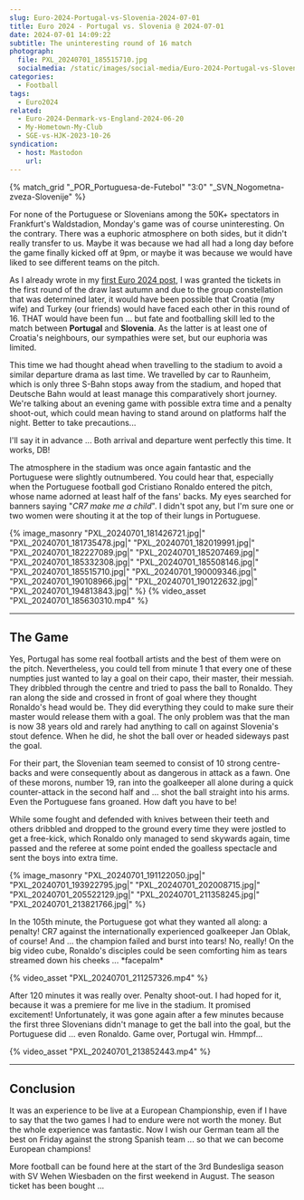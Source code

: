 ```yaml
---
slug: Euro-2024-Portugal-vs-Slovenia-2024-07-01
title: Euro 2024 - Portugal vs. Slovenia @ 2024-07-01
date: 2024-07-01 14:09:22
subtitle: The uninteresting round of 16 match
photograph:
  file: PXL_20240701_185515710.jpg
  socialmedia: /static/images/social-media/Euro-2024-Portugal-vs-Slovenia-2024-07-01.png
categories:
  - Football
tags:
  - Euro2024
related:
  - Euro-2024-Denmark-vs-England-2024-06-20
  - My-Hometown-My-Club
  - SGE-vs-HJK-2023-10-26
syndication:
  - host: Mastodon
    url:
---
```


{% match_grid "_POR_Portuguesa-de-Futebol" "3:0" "_SVN_Nogometna-zveza-Slovenije" %}

For none of the Portuguese or Slovenians among the 50K+ spectators in Frankfurt's Waldstadion, Monday's game was of course uninteresting. On the contrary. There was a euphoric atmosphere on both sides, but it didn't really transfer to us. Maybe it was because we had all had a long day before the game finally kicked off at 9pm, or maybe it was because we would have liked to see different teams on the pitch.

<!-- more -->

As I already wrote in my [first Euro 2024 post](/post/Euro-2024-Denmark-vs-England-2024-06-20/), I was granted the tickets in the first round of the draw last autumn and due to the group constellation that was determined later, it would have been possible that Croatia (my wife) and Turkey (our friends) would have faced each other in this round of 16. THAT would have been fun ... but fate and footballing skill led to the match between **Portugal** and **Slovenia**. As the latter is at least one of Croatia's neighbours, our sympathies were set, but our euphoria was limited.

This time we had thought ahead when travelling to the stadium to avoid a similar departure drama as last time. We travelled by car to Raunheim, which is only three S-Bahn stops away from the stadium, and hoped that Deutsche Bahn would at least manage this comparatively short journey. We're talking about an evening game with possible extra time and a penalty shoot-out, which could mean having to stand around on platforms half the night. Better to take precautions...

I'll say it in advance ... Both arrival and departure went perfectly this time. It works, DB!

The atmosphere in the stadium was once again fantastic and the Portuguese were slightly outnumbered. You could hear that, especially when the Portuguese football god Cristiano Ronaldo entered the pitch, whose name adorned at least half of the fans' backs. My eyes searched for banners saying "*CR7 make me a child*". I didn't spot any, but I'm sure one or two women were shouting it at the top of their lungs in Portuguese.

{% image_masonry
  "PXL_20240701_181426721.jpg|"
  "PXL_20240701_181735478.jpg|"
  "PXL_20240701_182019991.jpg|"
  "PXL_20240701_182227089.jpg|"
  "PXL_20240701_185207469.jpg|"
  "PXL_20240701_185332308.jpg|"
  "PXL_20240701_185508146.jpg|"
  "PXL_20240701_185515710.jpg|"
  "PXL_20240701_190009346.jpg|"
  "PXL_20240701_190108966.jpg|"
  "PXL_20240701_190122632.jpg|"
  "PXL_20240701_194813843.jpg|"
%}
{% video_asset "PXL_20240701_185630310.mp4" %}

---

## The Game

Yes, Portugal has some real football artists and the best of them were on the pitch. Nevertheless, you could tell from minute 1 that every one of these numpties just wanted to lay a goal on their capo, their master, their messiah. They dribbled through the centre and tried to pass the ball to Ronaldo. They ran along the side and crossed in front of goal where they thought Ronaldo's head would be. They did everything they could to make sure their master would release them with a goal. The only problem was that the man is now 38 years old and rarely had anything to call on against Slovenia's stout defence. When he did, he shot the ball over or headed sideways past the goal.

For their part, the Slovenian team seemed to consist of 10 strong centre-backs and were consequently about as dangerous in attack as a fawn. One of these morons, number 19, ran into the goalkeeper all alone during a quick counter-attack in the second half and ... shot the ball straight into his arms. Even the Portuguese fans groaned. How daft you have to be!

While some fought and defended with knives between their teeth and others dribbled and dropped to the ground every time they were jostled to get a free-kick, which Ronaldo only managed to send skywards again, time passed and the referee at some point ended the goalless spectacle and sent the boys into extra time.

{% image_masonry
  "PXL_20240701_191122050.jpg|"
  "PXL_20240701_193922795.jpg|"
  "PXL_20240701_202008715.jpg|"
  "PXL_20240701_205522129.jpg|"
  "PXL_20240701_211358245.jpg|"
  "PXL_20240701_213821766.jpg|"
%}

In the 105th minute, the Portuguese got what they wanted all along: a penalty! CR7 against the internationally experienced goalkeeper Jan Oblak, of course! And ... the champion failed and burst into tears! No, really! On the big video cube, Ronaldo's disciples could be seen comforting him as tears streamed down his cheeks ... \*facepalm\*

{% video_asset "PXL_20240701_211257326.mp4" %}

After 120 minutes it was really over. Penalty shoot-out. I had hoped for it, because it was a premiere for me live in the stadium. It promised excitement! 
Unfortunately, it was gone again after a few minutes because the first three Slovenians didn't manage to get the ball into the goal, but the Portuguese did ... even Ronaldo. Game over, Portugal win. Hmmpf...

{% video_asset "PXL_20240701_213852443.mp4" %}

---

## Conclusion

It was an experience to be live at a European Championship, even if I have to say that the two games I had to endure were not worth the money. But the whole experience was fantastic. Now I wish our German team all the best on Friday against the strong Spanish team ... so that we can become European champions!

More football can be found here at the start of the 3rd Bundesliga season with SV Wehen Wiesbaden on the first weekend in August. The season ticket has been bought ...
